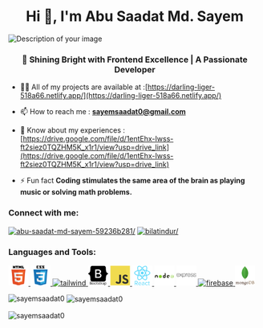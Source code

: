 <h1 align="center">Hi 👋, I'm Abu Saadat Md. Sayem</h1> 

<div style="margin: 0; padding: 0; display: flex; justify-content: center;">
  <img src="https://i.ibb.co/BZ3H6Pr/5.png" alt="Description of your image" style="width: 900px; height: auto; object-fit: cover;">
</div>

<h3 align="center">🌟 Shining Bright with Frontend Excellence | A Passionate Developer</h3>

- 👨‍💻 All of my projects are available at :[https://darling-liger-518a66.netlify.app/](https://darling-liger-518a66.netlify.app/)

- 📫 How to reach me : **sayemsaadat0@gmail.com**

- 📄 Know about my experiences :  [https://drive.google.com/file/d/1entEhx-Iwss-ft2siez0TQZHM5K_x1r1/view?usp=drive_link](https://drive.google.com/file/d/1entEhx-Iwss-ft2siez0TQZHM5K_x1r1/view?usp=drive_link)

- ⚡ Fun fact **Coding stimulates the same area of the brain as playing music or solving math problems.**

<h3 align="left">Connect with me:</h3>
<p align="left">
<a href="https://linkedin.com/in/abu-saadat-md-sayem-59236b281/" target="blank"><img align="center" src="https://raw.githubusercontent.com/rahuldkjain/github-profile-readme-generator/master/src/images/icons/Social/linked-in-alt.svg" alt="abu-saadat-md-sayem-59236b281/" height="30" width="40" /></a>
<a href="https://fb.com/bilatindur/" target="blank"><img align="center" src="https://raw.githubusercontent.com/rahuldkjain/github-profile-readme-generator/master/src/images/icons/Social/facebook.svg" alt="bilatindur/" height="30" width="40" /></a>
</p>

<h3 align="left">Languages and Tools:</h3>
<p align="left">  
<a href="https://www.w3.org/html/" target="_blank" rel="noreferrer"> <img src="https://raw.githubusercontent.com/devicons/devicon/master/icons/html5/html5-original-wordmark.svg" alt="html5" width="40" height="40"/> </a> <a href="https://www.w3schools.com/css/" target="_blank" rel="noreferrer"> <img src="https://raw.githubusercontent.com/devicons/devicon/master/icons/css3/css3-original-wordmark.svg" alt="css3" width="40" height="40"/> </a> <a href="https://tailwindcss.com/" target="_blank" rel="noreferrer"> <img src="https://www.vectorlogo.zone/logos/tailwindcss/tailwindcss-icon.svg" alt="tailwind" width="40" height="40"/> </a> <a href="https://getbootstrap.com" target="_blank" rel="noreferrer"> <img src="https://raw.githubusercontent.com/devicons/devicon/master/icons/bootstrap/bootstrap-plain-wordmark.svg" alt="bootstrap" width="40" height="40"/> </a> <a href="https://developer.mozilla.org/en-US/docs/Web/JavaScript" target="_blank" rel="noreferrer"> <img src="https://raw.githubusercontent.com/devicons/devicon/master/icons/javascript/javascript-original.svg" alt="javascript" width="40" height="40"/> </a> <a href="https://reactjs.org/" target="_blank" rel="noreferrer"> <img src="https://raw.githubusercontent.com/devicons/devicon/master/icons/react/react-original-wordmark.svg" alt="react" width="40" height="40"/> </a> <a href="https://nodejs.org" target="_blank" rel="noreferrer"> <img src="https://raw.githubusercontent.com/devicons/devicon/master/icons/nodejs/nodejs-original-wordmark.svg" alt="nodejs" width="40" height="40"/> </a> <a href="https://expressjs.com" target="_blank" rel="noreferrer"> <img src="https://raw.githubusercontent.com/devicons/devicon/master/icons/express/express-original-wordmark.svg" alt="express" width="40" height="40"/> </a> <a href="https://firebase.google.com/" target="_blank" rel="noreferrer"> <img src="https://www.vectorlogo.zone/logos/firebase/firebase-icon.svg" alt="firebase" width="40" height="40"/> </a> <a href="https://www.mongodb.com/" target="_blank" rel="noreferrer"> <img src="https://raw.githubusercontent.com/devicons/devicon/master/icons/mongodb/mongodb-original-wordmark.svg" alt="mongodb" width="40" height="40"/> </a>  </p>



<p><img align="left" src="https://github-readme-stats.vercel.app/api/top-langs?username=sayemsaadat0&show_icons=true&locale=en&layout=compact" alt="sayemsaadat0" /></p> 
<p>&nbsp;<img align="center" src="https://github-readme-stats.vercel.app/api?username=sayemsaadat0&show_icons=true&locale=en" alt="sayemsaadat0" /></p>

<p><img align="center" src="https://github-readme-streak-stats.herokuapp.com/?user=sayemsaadat0&" alt="sayemsaadat0" /></p>

